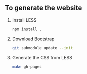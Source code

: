 ## To generate the website

1. Install LESS

    ```bash
    npm install .
    ```

2. Download Bootstrap

    ```bash
    git submodule update --init
    ```

3. Generate the CSS from LESS

    ```bash
    make gh-pages
    ```

